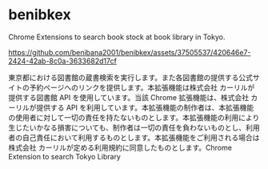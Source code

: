 # benibkex

Chrome Extensions to search book stock at book library in Tokyo.

https://github.com/benibana2001/benibkex/assets/37505537/420646e7-2424-42ab-8c0a-3633682d17cf

東京都における図書館の蔵書検索を実行します。また各図書館の提供する公式サイトの予約ページへのリンクを提供します。本拡張機能は株式会社 カーリルが提供する図書館 API を使用しています。当該 Chrome 拡張機能は、株式会社 カーリルが提供する API を利用しています。本拡張機能の制作者は、本拡張機能の使用者に対して一切の責任を持たないものとします。本拡張機能の利用により生じたいかなる損害についても、制作者は一切の責任を負わないものとし、利用者の自己責任において利用するものとします。本拡張機能をご利用される場合は株式会社 カーリルが定める利用規約に同意したものとします。Chrome Extension to search Tokyo Library
